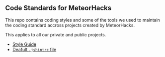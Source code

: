 ## Code Standards for MeteorHacks

This repo contains coding styles and some of the tools we used to maintain the coding standard accross projects created by MeteorHacks.

This applies to all our private and public projects.

* [Style Guide](docs/style_guide.md)
* [Deafult `.jshintrc` file](default_jshintrc)